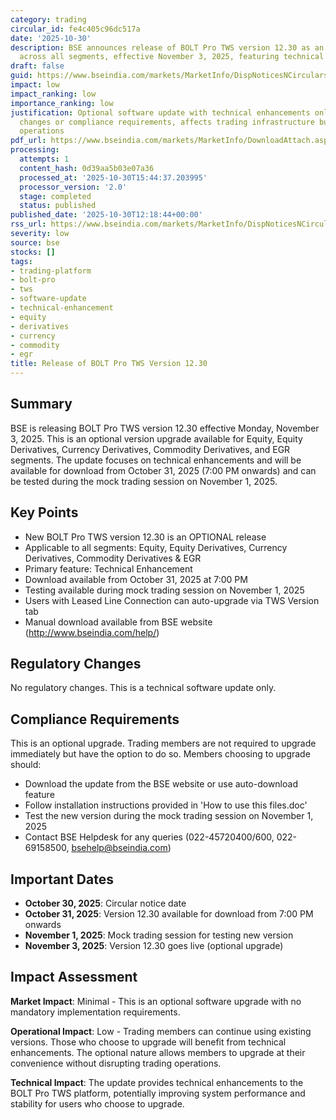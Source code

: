 ```yaml
---
category: trading
circular_id: fe4c405c96dc517a
date: '2025-10-30'
description: BSE announces release of BOLT Pro TWS version 12.30 as an optional upgrade
  across all segments, effective November 3, 2025, featuring technical enhancements.
draft: false
guid: https://www.bseindia.com/markets/MarketInfo/DispNoticesNCirculars.aspx?Noticeid={DC1E7FCA-ACB5-49C2-A232-2F5D6B63F22E}&noticeno=20251030-24&dt=10/30/2025&icount=24&totcount=57&flag=0
impact: low
impact_ranking: low
importance_ranking: low
justification: Optional software update with technical enhancements only, no regulatory
  changes or compliance requirements, affects trading infrastructure but not market
  operations
pdf_url: https://www.bseindia.com/markets/MarketInfo/DownloadAttach.aspx?id=20251030-24&attachedId=
processing:
  attempts: 1
  content_hash: 0d39aa5b03e07a36
  processed_at: '2025-10-30T15:44:37.203995'
  processor_version: '2.0'
  stage: completed
  status: published
published_date: '2025-10-30T12:18:44+00:00'
rss_url: https://www.bseindia.com/markets/MarketInfo/DispNoticesNCirculars.aspx?Noticeid={DC1E7FCA-ACB5-49C2-A232-2F5D6B63F22E}&noticeno=20251030-24&dt=10/30/2025&icount=24&totcount=57&flag=0
severity: low
source: bse
stocks: []
tags:
- trading-platform
- bolt-pro
- tws
- software-update
- technical-enhancement
- equity
- derivatives
- currency
- commodity
- egr
title: Release of BOLT Pro TWS Version 12.30
---
```


## Summary

BSE is releasing BOLT Pro TWS version 12.30 effective Monday, November 3, 2025. This is an optional version upgrade available for Equity, Equity Derivatives, Currency Derivatives, Commodity Derivatives, and EGR segments. The update focuses on technical enhancements and will be available for download from October 31, 2025 (7:00 PM onwards) and can be tested during the mock trading session on November 1, 2025.

## Key Points

- New BOLT Pro TWS version 12.30 is an OPTIONAL release
- Applicable to all segments: Equity, Equity Derivatives, Currency Derivatives, Commodity Derivatives & EGR
- Primary feature: Technical Enhancement
- Download available from October 31, 2025 at 7:00 PM
- Testing available during mock trading session on November 1, 2025
- Users with Leased Line Connection can auto-upgrade via TWS Version tab
- Manual download available from BSE website (http://www.bseindia.com/help/)

## Regulatory Changes

No regulatory changes. This is a technical software update only.

## Compliance Requirements

This is an optional upgrade. Trading members are not required to upgrade immediately but have the option to do so. Members choosing to upgrade should:

- Download the update from the BSE website or use auto-download feature
- Follow installation instructions provided in 'How to use this files.doc'
- Test the new version during the mock trading session on November 1, 2025
- Contact BSE Helpdesk for any queries (022-45720400/600, 022-69158500, bsehelp@bseindia.com)

## Important Dates

- **October 30, 2025**: Circular notice date
- **October 31, 2025**: Version 12.30 available for download from 7:00 PM onwards
- **November 1, 2025**: Mock trading session for testing new version
- **November 3, 2025**: Version 12.30 goes live (optional upgrade)

## Impact Assessment

**Market Impact**: Minimal - This is an optional software upgrade with no mandatory implementation requirements.

**Operational Impact**: Low - Trading members can continue using existing versions. Those who choose to upgrade will benefit from technical enhancements. The optional nature allows members to upgrade at their convenience without disrupting trading operations.

**Technical Impact**: The update provides technical enhancements to the BOLT Pro TWS platform, potentially improving system performance and stability for users who choose to upgrade.
